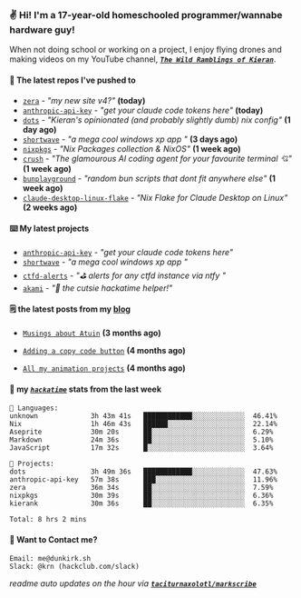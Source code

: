 ### ✌️ Hi! I'm a 17-year-old homeschooled programmer/wannabe hardware guy!

When not doing school or working on a project, I enjoy flying drones and making videos on my YouTube channel, [**_`The Wild Ramblings of Kieran`_**](https://youtube.com/@kieran.rambles).

#### 👷 The latest repos I've pushed to

- [`zera`](https://github.com/taciturnaxolotl/zera) - _"my new site v4?"_ **(today)**
- [`anthropic-api-key`](https://github.com/taciturnaxolotl/anthropic-api-key) - _"get your claude code tokens here"_ **(today)**
- [`dots`](https://github.com/taciturnaxolotl/dots) - _"Kieran's opinionated (and probably slightly dumb) nix config"_ **(1 day ago)**
- [`shortwave`](https://github.com/taciturnaxolotl/shortwave) - _"a mega cool windows xp app "_ **(3 days ago)**
- [`nixpkgs`](https://github.com/NixOS/nixpkgs) - _"Nix Packages collection & NixOS"_ **(1 week ago)**
- [`crush`](https://github.com/charmbracelet/crush) - _"The glamourous AI coding agent for your favourite terminal 💘"_ **(1 week ago)**
- [`bunplayground`](https://github.com/taciturnaxolotl/bunplayground) - _"random bun scripts that dont fit anywhere else"_ **(1 week ago)**
- [`claude-desktop-linux-flake`](https://github.com/k3d3/claude-desktop-linux-flake) - _"Nix Flake for Claude Desktop on Linux"_ **(2 weeks ago)**

#### ⌨️ My latest projects

- [`anthropic-api-key`](https://github.com/taciturnaxolotl/anthropic-api-key) - _"get your claude code tokens here"_
- [`shortwave`](https://github.com/taciturnaxolotl/shortwave) - _"a mega cool windows xp app "_
- [`ctfd-alerts`](https://github.com/taciturnaxolotl/ctfd-alerts) - _"⛳ alerts for any ctfd instance via ntfy "_
- [`akami`](https://github.com/taciturnaxolotl/akami) - _"🌷 the cutsie hackatime helper!"_

#### 🗒️ the latest posts from my [blog](https://dunkirk.sh)

- [`Musings about Atuin`](https://dunkirk.sh/blog/atuin/) **(3 months ago)**

- [`Adding a copy code button`](https://dunkirk.sh/blog/adding-a-copy-button/) **(4 months ago)**

- [`All my animation projects`](https://dunkirk.sh/blog/my-animations/) **(4 months ago)**



#### 📡 my [_`hackatime`_](https://waka.hackclub.com) stats from the last week

```text
💾 Languages:
unknown             3h 43m 41s   ████████████░░░░░░░░░░░░░  46.41%
Nix                 1h 46m 43s   ██████░░░░░░░░░░░░░░░░░░░  22.14%
Aseprite            30m 20s      ██░░░░░░░░░░░░░░░░░░░░░░░  6.29%
Markdown            24m 36s      ██░░░░░░░░░░░░░░░░░░░░░░░  5.10%
JavaScript          17m 32s      █░░░░░░░░░░░░░░░░░░░░░░░░  3.64%

💼 Projects:
dots                3h 49m 36s   ████████████░░░░░░░░░░░░░  47.63%
anthropic-api-key   57m 38s      ███░░░░░░░░░░░░░░░░░░░░░░  11.96%
zera                36m 34s      ██░░░░░░░░░░░░░░░░░░░░░░░  7.59%
nixpkgs             30m 39s      ██░░░░░░░░░░░░░░░░░░░░░░░  6.36%
kierank             30m 36s      ██░░░░░░░░░░░░░░░░░░░░░░░  6.35%

Total: 8 hrs 2 mins
```

#### 📮 Want to Contact me?

```text
Email: me@dunkirk.sh
Slack: @krn (hackclub.com/slack)
```

_readme auto updates on the hour via [**`taciturnaxolotl/markscribe`**](https://github.com/taciturnaxolotl/markscribe)_
